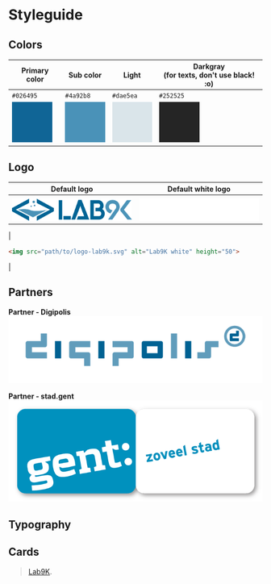 # Styleguide

## Colors

|**Primary color**|**Sub color**|**Light**|**Darkgray**<br>(for texts, don't use black! :o)|
|---	|---	|---	|---	|
|```#026495```|```#4a92b8```|```#dae5ea```|```#252525```|
|![alt text](https://raw.githubusercontent.com/lab9k/Styleguide/master/colors/primary.png "Primary color")|![alt text](https://raw.githubusercontent.com/lab9k/Styleguide/master/colors/sub.png "Sub color")|![alt text](https://raw.githubusercontent.com/lab9k/Styleguide/master/colors/light.png "Light")|![alt text](https://raw.githubusercontent.com/lab9k/Styleguide/master/colors/darkgray.png "Darkgray")

## Logo

|**Default logo**|**Default white logo**|
|---	|---  |
|||
|![Default logo](https://raw.githubusercontent.com/lab9k/Styleguide/master/assets/logo-lab9k.svg?sanitize=true)|![Default white logo](https://raw.githubusercontent.com/lab9k/Styleguide/master/assets/logo-white-lab9k.svg?sanitize=true)|
|
```html
<img src="path/to/logo-lab9k.svg" alt="Lab9K white" height="50">
```
|

## Partners
**Partner - Digipolis**
![Default white logo](https://raw.githubusercontent.com/lab9k/Styleguide/master/assets/digipolis.png)

**Partner - stad.gent**
![Default white logo](https://raw.githubusercontent.com/lab9k/Styleguide/master/assets/stadgent.png)

## Typography

## Cards

> [Lab9K](https://lab9k.github.io/).

